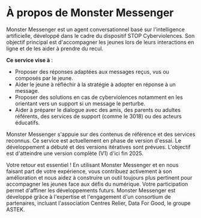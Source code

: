 # À propos de Monster Messenger

Monster Messenger est un agent conversationnel basé sur l'intelligence artificielle, développé dans le cadre du dispositif STOP Cyberviolences. Son objectif principal est d'accompagner les jeunes lors de leurs interactions en ligne et de les aider à prendre du recul.

**Ce service vise à** :

- Proposer des réponses adaptées aux messages reçus, vus ou composés par le jeune.
- Aider le jeune à réfléchir à la stratégie à adopter en réponse à un message.
- Proposer des solutions en cas de cyberviolences notamment en les orientant vers un support si un message le perturbe.
- Aider à préparer le dialogue avec des amis, des parents ou adultes référents, des services de support (comme le 3018) ou des acteurs éducatifs.

Monster Messenger s'appuie sur des contenus de référence et des services reconnus.
Ce service est actuellement en phase de version d'essai. Le développement a débuté et des versions itératives sont prévues. L'objectif est d'atteindre une version complète (V1) d'ici fin 2025.

Votre retour est essentiel ! En utilisant Monster Messenger et en nous faisant part de votre expérience, vous contribuez activement à son amélioration et nous aidez à construire un outil toujours plus pertinent pour accompagner les jeunes face aux défis du numérique. Votre participation permet d'affiner les développements futurs.
Monster Messenger est développé grâce à l'expertise et l'engagement d'un consortium de partenaires, incluant l'association Centres Relier, Data For Good, le groupe ASTEK.
